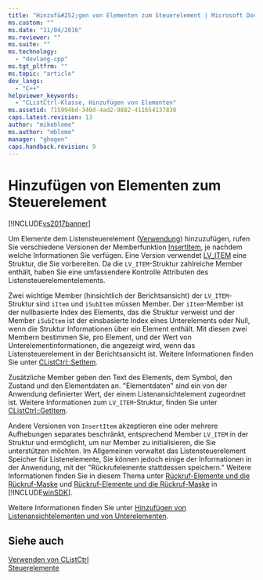 ```yaml
---
title: "Hinzuf&#252;gen von Elementen zum Steuerelement | Microsoft Docs"
ms.custom: ""
ms.date: "11/04/2016"
ms.reviewer: ""
ms.suite: ""
ms.technology: 
  - "devlang-cpp"
ms.tgt_pltfrm: ""
ms.topic: "article"
dev_langs: 
  - "C++"
helpviewer_keywords: 
  - "CListCtrl-Klasse, Hinzufügen von Elementen"
ms.assetid: 715994bd-340d-4ad2-9882-411654137830
caps.latest.revision: 13
author: "mikeblome"
ms.author: "mblome"
manager: "ghogen"
caps.handback.revision: 9
---
```

# Hinzuf&#252;gen von Elementen zum Steuerelement
[!INCLUDE[vs2017banner](../assembler/inline/includes/vs2017banner.md)]

Um Elemente dem Listensteuerelement \([Verwendung](../mfc/reference/clistctrl-class.md)\) hinzuzufügen, rufen Sie verschiedene Versionen der Memberfunktion [InsertItem](../Topic/CListCtrl::InsertItem.md), je nachdem welche Informationen Sie verfügen.  Eine Version verwendet [LV\_ITEM](http://msdn.microsoft.com/library/windows/desktop/bb774760) eine Struktur, die Sie vorbereiten.  Da die `LV_ITEM`\-Struktur zahlreiche Member enthält, haben Sie eine umfassendere Kontrolle Attributen des Listensteuerelementelements.  
  
 Zwei wichtige Member \(hinsichtlich der Berichtsansicht\) der `LV_ITEM`\-Struktur sind `iItem` und `iSubItem` müssen Member.  Der `iItem`\-Member ist der nullbasierte Index des Elements, das die Struktur verweist und der Member `iSubItem` ist der einsbasierte Index eines Unterelements oder Null, wenn die Struktur Informationen über ein Element enthält.  Mit diesen zwei Membern bestimmen Sie, pro Element, und der Wert von Unterelementinformationen, die angezeigt wird, wenn das Listensteuerelement in der Berichtsansicht ist.  Weitere Informationen finden Sie unter [CListCtrl::SetItem](../Topic/CListCtrl::SetItem.md).  
  
 Zusätzliche Member geben den Text des Elements, dem Symbol, den Zustand und den Elementdaten an. "Elementdaten" sind ein von der Anwendung definierter Wert, der einem Listenansichtelement zugeordnet ist.  Weitere Informationen zum `LV_ITEM`\-Struktur, finden Sie unter [CListCtrl::GetItem](../Topic/CListCtrl::GetItem.md).  
  
 Andere Versionen von `InsertItem` akzeptieren eine oder mehrere Aufhebungen separates beschränkt, entsprechend Member `LV_ITEM` in der Struktur und ermöglicht, um nur Member zu initialisieren, die Sie unterstützen möchten.  Im Allgemeinen verwaltet das Listensteuerelement Speicher für Listenelemente, Sie können jedoch einige der Informationen in der Anwendung, mit der "Rückrufelemente stattdessen speichern." Weitere Informationen finden Sie in diesem Thema unter [Rückruf\-Elemente und die Rückruf\-Maske](../mfc/callback-items-and-the-callback-mask.md) und [Rückruf\-Elemente und die Rückruf\-Maske](http://msdn.microsoft.com/library/windows/desktop/bb774736) in [!INCLUDE[winSDK](../atl/includes/winsdk_md.md)].  
  
 Weitere Informationen finden Sie unter [Hinzufügen von Listenansichtelementen und von Unterelementen](http://msdn.microsoft.com/library/windows/desktop/bb774736).  
  
## Siehe auch  
 [Verwenden von CListCtrl](../mfc/using-clistctrl.md)   
 [Steuerelemente](../mfc/controls-mfc.md)